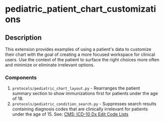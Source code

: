 pediatric_patient_chart_customizations
======================================

## Description

This extension provides examples of using a patient's data to customize their
chart with the goal of creating a more focused workspace for clinical users.
Use the context of the patient to surface the right choices more often and
minimize or eliminate irrelevant options.

### Components

1. `protocols/pediatric_chart_layout.py` - Rearranges the patient summary
   section to show immunizations first for patients under the age of 18.
2. `protocols/pediatric_condition_search.py` - Suppresses search results
   containing diagnosis codes that are clinically irrelevant for patients
   under the age of 15. See: [CMS: ICD-10 Dx Edit Code Lists](https://www.cms.gov/Medicare/Coding/OutpatientCodeEdit/Downloads/ICD-10-IOCE-Code-Lists.pdf)
